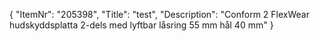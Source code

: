 {
  "ItemNr": "205398",
  "Title": "test",
  "Description": "Conform 2 FlexWear hudskyddsplatta 2-dels med lyftbar låsring 55 mm hål 40 mm"
}